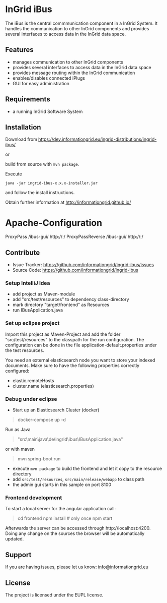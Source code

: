 

InGrid iBus
========

The iBus is the central commmunication component in a InGrid System. It handles the communication to other InGrid components and provides several interfaces to access data in the InGrid data space.


Features
--------

- manages communication to other InGrid components
- provides several interfaces to access data in the InGrid data space
- provides message routing within the InGrid communication
- enables/disables connected iPlugs
- GUI for easy administration


Requirements
-------------

- a running InGrid Software System

Installation
------------

Download from https://dev.informationgrid.eu/ingrid-distributions/ingrid-ibus/
 
or

build from source with `mvn package`.

Execute

```
java -jar ingrid-ibus-x.x.x-installer.jar
```

and follow the install instructions.

Obtain further information at http://informationgrid.github.io/

# Apache-Configuration

ProxyPass /ibus-gui/ http://<ip-address>:<port>/
ProxyPassReverse /ibus-gui/ http://<ip-address>:<port>/

Contribute
----------

- Issue Tracker: https://github.com/informationgrid/ingrid-ibus/issues
- Source Code: https://github.com/informationgrid/ingrid-ibus

### Setup IntelliJ Idea

* add project as Maven-module
* add "src/test/resources" to dependency class-directory
* mark directory "target/frontend" as Resources
* run IBusApplication.java

### Set up eclipse project

Import this project as Maven-Project and add the folder "src/test/resources" to the classpath for the run configuration.
The configuration can be done in the file application-default.properties under the test resources.

You need an external elasticsearch node you want to store your indexed documents. Make sure to have the following properties correctly configured:

- elastic.remoteHosts
- cluster.name (elasticsearch.properties)


### Debug under eclipse
- Start up an Elasticsearch Cluster (docker)

> docker-compose up -d

Run as Java 

> "src\main\java\de\ingrid\ibus\IBusApplication.java"

or with maven

> mvn spring-boot:run

- execute `mvn package` to build the frontend and let it copy to the resource directory
- add `src/test/resources`, `src/main/release/webapp`  to class path
- the admin gui starts in this sample on port 8100

### Frontend development

To start a local server for the angular application call:

> cd frontend
> npm install # only once
> npm start

Afterwards the server can be accessed through http://localhost:4200. Doing any change on the sources the browser will be automatically updated.

Support
-------

If you are having issues, please let us know: info@informationgrid.eu

License
-------

The project is licensed under the EUPL license.
